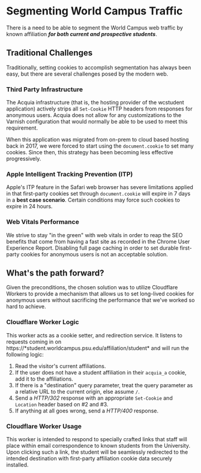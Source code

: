 # Segmenting World Campus Traffic
There is a need to be able to segment the World Campus web traffic by known affiliation **_for both current and prospective students_**.

## Traditional Challenges
Traditionally, setting cookies to accomplish segmentation has always been easy, but there are several challenges posed by the modern web.

### Third Party Infrastructure
The Acquia infrastructure (that is, the hosting provider of the wcstudent application) actively strips all `Set-Cookie` HTTP headers from responses for anonymous users. Acquia does not allow for any customizations to the Varnish configuration that would normally be able to be used to meet this requirement.

When this application was migrated from on-prem to cloud based hosting back in 2017, we were forced to start using the `document.cookie` to set many cookies. Since then, this strategy has been becoming less effective progressively.

### Apple Intelligent Tracking Prevention (ITP)
Apple's ITP feature in the Safari web browser has severe limitations applied in that first-party cookies set through `document.cookie` will expire in 7 days in a **best case scenario**. Certain conditions may force such cookies to expire in 24 hours.

### Web Vitals Performance
We strive to stay "in the green" with web vitals in order to reap the SEO benefits that come from having a fast site as recorded in the Chrome User Experience Report. Disabling full page caching in order to set durable first-party cookies for anonymous users is not an acceptable solution.

## What's the path forward?
Given the preconditions, the chosen solution was to utilize Cloudflare Workers to provide a mechanism that allows us to set long-lived cookies for anonymous users without sacrificing the performance that we've worked so hard to achieve.

### Cloudflare Worker Logic
This worker acts as a cookie setter, and redirection service. It listens to requests coming in on https://\*student.worldcampus.psu.edu/affiliation/student\* and will run the following logic:

1. Read the visitor's current affiliations.
2. If the user does not have a student affiliation in their `acquia_a` cookie, add it to the affiliations.
3. If there is a "destination" query parameter, treat the query parameter as a relative URL to the current origin, else assume `/`.
4. Send a _HTTP/302_ response with an appropriate `Set-Cookie` and `Location` header based on #2 and #3. 
5. If anything at all goes wrong, send a _HTTP/400_ response.

### Cloudflare Worker Usage
This worker is intended to respond to specially crafted links that staff will place within email correspondence to known students from the University. Upon clicking such a link, the student will be seamlessly redirected to the intended destination with first-party affiliation cookie data securely installed.
